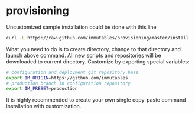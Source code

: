 provisioning
============

Uncustomized sample installation could be done with this line

```sh
curl -L https://raw.github.com/immutables/provisioning/master/install | bash
```

What you need to do is to create directory, change to that directory and launch above command.
All new scripts and repositories will be downloaded to current directory.
Customize by exporting special variables:

```sh
# configuration and deployment git repository base
export IM_ORIGIN=https://github.com/immutables
# production branch in configuration repository
export IM_PRESET=production
```

It is highly recommended to create your own single copy-paste command installation with customization.
